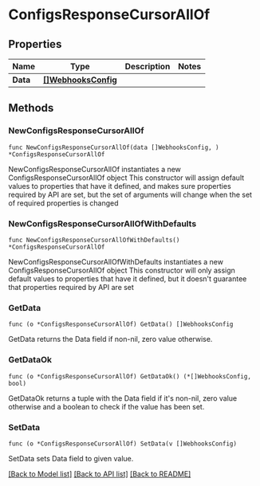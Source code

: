 # ConfigsResponseCursorAllOf

## Properties

Name | Type | Description | Notes
------------ | ------------- | ------------- | -------------
**Data** | [**[]WebhooksConfig**](WebhooksConfig.md) |  | 

## Methods

### NewConfigsResponseCursorAllOf

`func NewConfigsResponseCursorAllOf(data []WebhooksConfig, ) *ConfigsResponseCursorAllOf`

NewConfigsResponseCursorAllOf instantiates a new ConfigsResponseCursorAllOf object
This constructor will assign default values to properties that have it defined,
and makes sure properties required by API are set, but the set of arguments
will change when the set of required properties is changed

### NewConfigsResponseCursorAllOfWithDefaults

`func NewConfigsResponseCursorAllOfWithDefaults() *ConfigsResponseCursorAllOf`

NewConfigsResponseCursorAllOfWithDefaults instantiates a new ConfigsResponseCursorAllOf object
This constructor will only assign default values to properties that have it defined,
but it doesn't guarantee that properties required by API are set

### GetData

`func (o *ConfigsResponseCursorAllOf) GetData() []WebhooksConfig`

GetData returns the Data field if non-nil, zero value otherwise.

### GetDataOk

`func (o *ConfigsResponseCursorAllOf) GetDataOk() (*[]WebhooksConfig, bool)`

GetDataOk returns a tuple with the Data field if it's non-nil, zero value otherwise
and a boolean to check if the value has been set.

### SetData

`func (o *ConfigsResponseCursorAllOf) SetData(v []WebhooksConfig)`

SetData sets Data field to given value.



[[Back to Model list]](../README.md#documentation-for-models) [[Back to API list]](../README.md#documentation-for-api-endpoints) [[Back to README]](../README.md)


